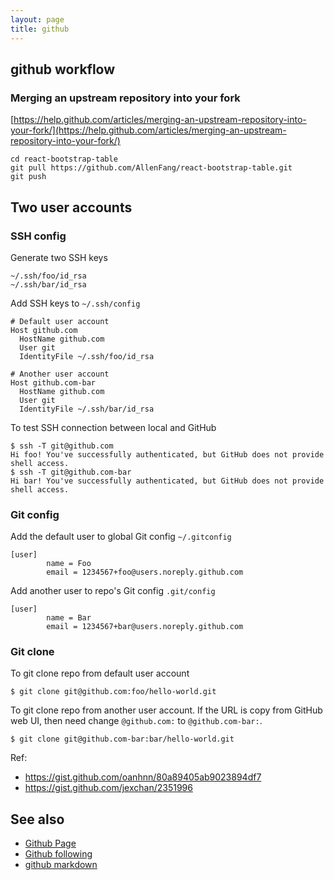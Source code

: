 ```yaml
---
layout: page
title: github
---
```


## github workflow

### Merging an upstream repository into your fork

[https://help.github.com/articles/merging-an-upstream-repository-into-your-fork/](https://help.github.com/articles/merging-an-upstream-repository-into-your-fork/)

```
cd react-bootstrap-table
git pull https://github.com/AllenFang/react-bootstrap-table.git
git push
```

## Two user accounts

### SSH config

Generate two SSH keys

```
~/.ssh/foo/id_rsa
~/.ssh/bar/id_rsa
```

Add SSH keys to `~/.ssh/config`

```
# Default user account
Host github.com
  HostName github.com
  User git
  IdentityFile ~/.ssh/foo/id_rsa

# Another user account
Host github.com-bar
  HostName github.com
  User git
  IdentityFile ~/.ssh/bar/id_rsa
```

To test SSH connection between local and GitHub

```
$ ssh -T git@github.com
Hi foo! You've successfully authenticated, but GitHub does not provide shell access.
$ ssh -T git@github.com-bar
Hi bar! You've successfully authenticated, but GitHub does not provide shell access.
```

### Git config

Add the default user to global Git config `~/.gitconfig`

```
[user]
        name = Foo
        email = 1234567+foo@users.noreply.github.com
```

Add another user to repo's Git config `.git/config`

```
[user]
        name = Bar
        email = 1234567+bar@users.noreply.github.com
```

### Git clone

To git clone repo from default user account

```
$ git clone git@github.com:foo/hello-world.git
```

To git clone repo from another user account. If the URL is copy from GitHub web UI, then need change `@github.com:` to `@github.com-bar:`.


```
$ git clone git@github.com-bar:bar/hello-world.git
```

Ref:
* https://gist.github.com/oanhnn/80a89405ab9023894df7
* https://gist.github.com/jexchan/2351996

## See also

- [Github Page](/development/github-pages/github-page.html)
- [Github following](/github-following.html)
- [github markdown](/github-markdown.html)
